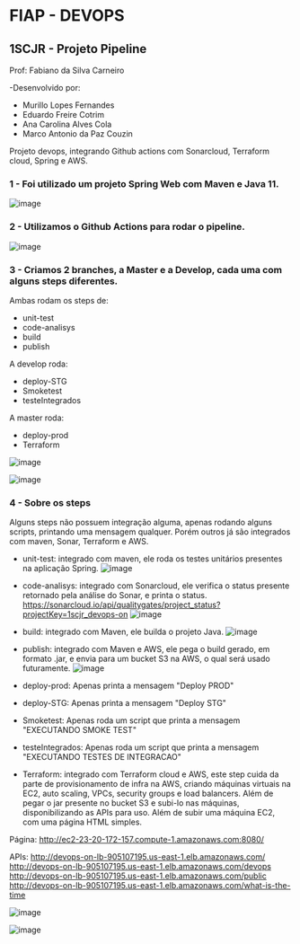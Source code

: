 # FIAP - DEVOPS
## 1SCJR - Projeto Pipeline
Prof: Fabiano da Silva Carneiro

-Desenvolvido por:
<ul>
  <li>Murillo Lopes Fernandes</li>
  <li>Eduardo Freire Cotrim</li>
  <li>Ana Carolina Alves Cola</li>
  <li>Marco Antonio da Paz Couzin</li>
</ul>

Projeto devops, integrando Github actions com Sonarcloud, Terraform cloud, Spring e AWS.

### 1 - Foi utilizado um projeto Spring Web com Maven e Java 11.

![image](https://github.com/murilLost/Devops-ON/assets/63795081/067384f5-708f-4bf4-b321-45dc3fe6a935)

### 2 - Utilizamos o Github Actions para rodar o pipeline.

![image](https://github.com/murilLost/Devops-ON/assets/63795081/5766f64a-687a-451c-a073-58071f64d7db)
  
### 3 - Criamos 2 branches, a Master e a Develop, cada uma com alguns steps diferentes.
Ambas rodam os steps de:
- unit-test
- code-analisys
- build
- publish

A develop roda:
- deploy-STG
- Smoketest
- testeIntegrados

A master roda:
- deploy-prod
- Terraform

![image](https://github.com/murilLost/Devops-ON/assets/63795081/7e78f6ef-d50b-45fd-b381-5e18d1779de4)

![image](https://github.com/murilLost/Devops-ON/assets/63795081/8c3e08fd-3eaf-450f-a5a5-661c6ec616d5)

### 4 - Sobre os steps

Alguns steps não possuem integração alguma, apenas rodando alguns scripts, printando uma mensagem qualquer.
Porém outros já são integrados com maven, Sonar, Terraform e AWS.

- unit-test: integrado com maven, ele roda os testes unitários presentes na aplicação Spring.
![image](https://github.com/murilLost/Devops-ON/assets/63795081/0a77bcd3-1bfe-4644-9676-62ad41ba96a9)

- code-analisys: integrado com Sonarcloud, ele verifica o status presente retornado pela análise do Sonar, e printa o status.
https://sonarcloud.io/api/qualitygates/project_status?projectKey=1scjr_devops-on
![image](https://github.com/murilLost/Devops-ON/assets/63795081/64ed8502-53eb-4984-8eb4-d6cffda01a52)

- build: integrado com Maven, ele builda o projeto Java.
![image](https://github.com/murilLost/Devops-ON/assets/63795081/be3d1a74-c772-489b-987f-f94521e44047)

- publish: integrado com Maven e AWS, ele pega o build gerado, em formato .jar, e envia para um bucket S3 na AWS, o qual será usado futuramente.
![image](https://github.com/murilLost/Devops-ON/assets/63795081/8771618d-dc62-4493-93e1-c047aff6e448)

- deploy-prod: Apenas printa a mensagem "Deploy PROD"

- deploy-STG: Apenas printa a mensagem "Deploy STG"

- Smoketest: Apenas roda um script que printa a mensagem "EXECUTANDO SMOKE TEST"

- testeIntegrados: Apenas roda um script que printa a mensagem "EXECUTANDO TESTES DE INTEGRACAO"

- Terraform: integrado com Terraform cloud e AWS, este step cuida da parte de provisionamento de infra na AWS, criando máquinas virtuais na EC2, auto scaling, VPCs, security groups e load balancers.
Além de pegar o jar presente no bucket S3 e subi-lo nas máquinas, disponibilizando as APIs para uso.
Além de subir uma máquina EC2, com uma página HTML simples.

Página: http://ec2-23-20-172-157.compute-1.amazonaws.com:8080/

APIs:
http://devops-on-lb-905107195.us-east-1.elb.amazonaws.com/  
http://devops-on-lb-905107195.us-east-1.elb.amazonaws.com/devops  
http://devops-on-lb-905107195.us-east-1.elb.amazonaws.com/public  
http://devops-on-lb-905107195.us-east-1.elb.amazonaws.com/what-is-the-time  

![image](https://github.com/murilLost/Devops-ON/assets/63795081/9c34dbe5-c7bf-4da2-b4e6-f0e1bcc81d56)

![image](https://github.com/murilLost/Devops-ON/assets/63795081/1fb05064-f139-4201-9cc7-fe4ec67106ca)
